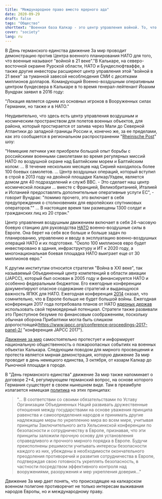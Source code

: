 ```yaml
---
title: "Международное право вместо ядерного ада"
date: 2020-09-29
draft: false
tags: "Общество"
shorttext: "Военная база Калкар - это центр управления войной. То, что там произошло, противоречит интересам выживания людей в Европе и международному праву!"
cover: "society"
lang: ru
---
```


В День германского единства движение За мир проводит демонстрацию против Центра военного планирования НАТО для того, что военные называют "войной в 21 веке"."В Калькаре, на северо-восточной окраине Рурской области, НАТО и Бундеслюфтваффе, а также другие инвесторы расширяют центр управления этой "войной в 21 веке" за туманной завесой несоблюдения СМИ с десятками миллионов долларов. Командующий Военно-воздушным оперативным центром бундесвера в Калькаре в то время генерал-лейтенант Йоахим Вундрак заявил в 2016 году:

"Локация является одним из основных игроков в Вооруженных силах Германии, но также и в НАТО."

Неудивительно, что здесь есть центр управления воздушным и космическим пространством для полетов военных объектов, для района, который простирается от залива через Мали до Северной Атлантики до западной границы России и, конечно же, за ее пределами, как это сообщается в региональном распространении "[Rheinische Post](https://rp-online.de/politik/ausland/syrien-russische-kampfjets-verfolgen-deutsche-tornados_aid-9667873 "Russische Kampfjets verfolgen deutsche Tornados")" шоу:

"Немецкие летчики уже приобрели большой опыт борьбы с российскими военными самолетами во время регулярных миссий НАТО по воздушной охране над Балтийским морем и Балтийским колом: ... В течение нескольких месяцев над Сирией находилось более 100 боевых самолетов. ... Центр воздушных операций, который вступил в строй в 2013 году на двойной площадке Калкар/Уэдем, является домом для 40 подразделений и служб ВВС. - Это сделает наш центр космической локации ... вместе с Францией, Великобританией, Италией и Испанией предоставлять дополнительные оперативные услуги ЕС", - говорит Вундрак: "помимо прочего, это включает в себя предупреждения о столкновениях для европейских спутниковых операторов."" ... В настоящее время там размещены 1300 солдат и гражданских лиц из 20 стран."

Центр управления воздушным движением включает в себя 24-часовую боевую станцию для руководства [НАТО](https://rp-online.de/nrw/staedte/kleve/nato-standort-kalkar-uedem-waechst-weiter_aid-18939075 "Nato-Standort Kalkar/Uedem wächst weiter") военно-воздушные силы в Европе. Она берет на себя все больше и больше задач по планированию, управлению и вводу в эксплуатацию военно-воздушных операций НАТО и их подготовке. "Около 100 миллионов евро будет инвестировано в здания, инфраструктуру и ИТ к 2020 году, а многонациональная боевая площадка НАТО выиграет еще от 30 миллионов евро."

К другим институтам относится стратегия "Война в XXI веке", так называемый Объединенный центр компетенций в области авиации (JAPCC), который был основан в 2005 году и финансируется НАТО и особенно федеральным бюджетом. Его ежегодные конференции документируют опасное содержание стратегий и выдающуюся важность ЯПКК для НАТО. Ежегодная конференция [2014](https://nrw-archiv.vvn-bda.de/texte/1518_japcc_jw.htm "Wer zuerst schießt, stirbt als zweiter")  сказал, что сомнительно, что в Европе больше не будет большой войны. Ежегодная конференция 2017 года потребовала планов от НАТО [ядерных держав](https://www.japcc.org/deterrence-in-the-21st-century/ "Joint Air & Space Power Conference 2017") использовать свой термоядерный потенциал. Стратеги также развивали это Преступное безумие по финансовым соображениям, поскольку обычная оборона Прибалтики могла быть слишком дорогостоящей(https://www.japcc.org/conference-proceedings-2017-panel-2/ "конференция JAPCC 2017").

[Движение за мир](https://essener-friedensforum.de/wp-content/uploads/2020/09/20-10-03Kalkar.pdf "Demonstration für Frieden und Abrüstung 2020") самостоятельно протестует и информирует национальную общественность о пожароопасных событиях на военных объектах Калькара. Следующим поводом для мирного просвещения и протеста является мирная демонстрация, которую движение За мир проводит в день немецкого единства, 3 октября, от казарм Калкар до Рыночной площади в городе.

В "День германского единства" движение За мир также напоминает о договоре 2+4, регулирующем германский вопрос, на основе которого Германия существует в своем нынешнем виде. Там в преамбуле излагается немецкая [политика](https://www.bpb.de/nachschlagen/gesetze/zwei-plus-vier-vertrag/44112/praeambel "Zwei-plus-Vier-Vertrag") на этих принципах:

> "... В соответствии со своими обязательствами по Уставу Организации Объединенных Наций развивать дружественные отношения между государствами на основе уважения принципа равенства и самоопределения народов и принимать другие надлежащие меры по укреплению мира во всем мире, учитывая принципы Заключительного акта Хельсинкской конференции по безопасности и сотрудничеству в Европе, признавая, что эти принципы заложили прочную основу для установления справедливого и прочного мирного порядка в Европе. Будучи преисполнены решимости учитывать интересы безопасности каждого из них, убеждены в необходимости окончательного преодоления противоречий и развития сотрудничества в Европе, подтверждая свою готовность укреплять безопасность, в частности посредством эффективного контроля над вооружениями, разоружения и мер укрепления доверия..."

Движение За мир дает понять, что происходящее на калкарском военном полигоне противоречит не только интересам выживания народов Европы, но и международному праву.
